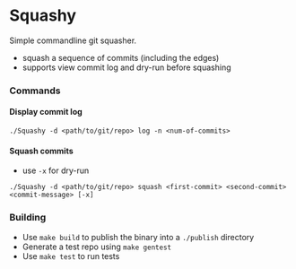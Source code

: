 # Squashy
Simple commandline git squasher.
- squash a sequence of commits (including the edges)
- supports view commit log and dry-run before squashing

### Commands
#### Display commit log
```
./Squashy -d <path/to/git/repo> log -n <num-of-commits>
```
#### Squash commits
- use `-x` for dry-run
```
./Squashy -d <path/to/git/repo> squash <first-commit> <second-commit> <commit-message> [-x]
```

### Building
- Use `make build` to publish the binary into a `./publish` directory
- Generate a test repo using `make gentest`
- Use `make test` to run tests
